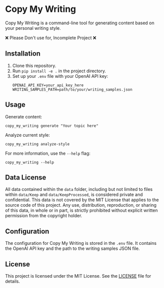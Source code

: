 # Copy My Writing

Copy My Writing is a command-line tool for generating content based on your personal writing style.

❌ Please Don't use for, Incomplete Project ❌

## Installation

1. Clone this repository.
2. Run `pip install -e .` in the project directory.
3. Set up your `.env` file with your OpenAI API key:
   ```
   OPENAI_API_KEY=your_api_key_here
   WRITING_SAMPLES_PATH=path/to/your/writing_samples.json
   ```

## Usage

Generate content:
```
copy_my_writing generate "Your topic here"
```

Analyze current style:
```
copy_my_writing analyze-style
```

For more information, use the `--help` flag:
```
copy_my_writing --help
```

## Data License

All data contained within the `data` folder, including but not limited to files within `data/Keep` and `data/KeepProcessed`, is considered private and confidential. This data is not covered by the MIT License that applies to the source code of this project. Any use, distribution, reproduction, or sharing of this data, in whole or in part, is strictly prohibited without explicit written permission from the copyright holder.

## Configuration

The configuration for Copy My Writing is stored in the `.env` file. It contains the OpenAI API key and the path to the writing samples JSON file.

## License

This project is licensed under the MIT License. See the [LICENSE](LICENSE) file for details.

